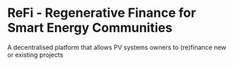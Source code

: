 # ReFi - Regenerative Finance for Smart Energy Communities

A decentralised platform that allows PV systems owners to \(re\)finance new or existing projects

